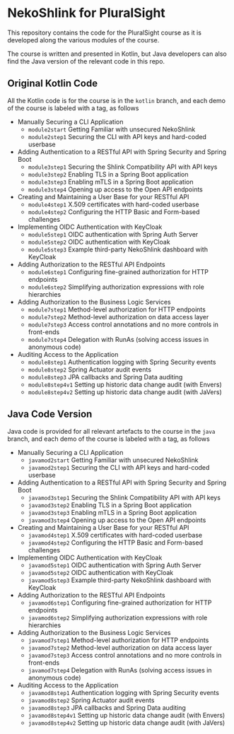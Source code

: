 # NekoShlink for PluralSight

This repository contains the code for the PluralSight course as it is developed along the
various modules of the course.

The course is written and presented in Kotlin, but Java developers can also find the Java
version of the relevant code in this repo.

## Original Kotlin Code

All the Kotlin code is for the course is in the `kotlin` branch, and each demo of
the course is labeled with a tag, as follows

- Manually Securing a CLI Application
    - `module2start` Getting Familiar with unsecured NekoShlink
    - `module2step1` Securing the CLI with API keys and hard-coded userbase
- Adding Authentication to a RESTful API with Spring Security and Spring Boot
    - `module3step1` Securing the Shlink Compatibility API with API keys
    - `module3step2` Enabling TLS in a Spring Boot application
    - `module3step3` Enabling mTLS in a Spring Boot application
    - `module3step4` Opening up access to the Open API endpoints
- Creating and Maintaining a User Base for your RESTful API
    - `module4step1` X.509 certificates with hard-coded userbase
    - `module4step2` Configuring the HTTP Basic and Form-based challenges
- Implementing OIDC Authentication with KeyCloak
    - `module5step1` OIDC authentication with Spring Auth Server
    - `module5step2` OIDC authentication with KeyCloak
    - `module5step3` Example third-party NekoShlink dashboard with KeyCloak
- Adding Authorization to the RESTful API Endpoints
    - `module6step1` Configuring fine-grained authorization for HTTP endpoints
    - `module6step2` Simplifying authorization expressions with role hierarchies
- Adding Authorization to the Business Logic Services
    - `module7step1` Method-level authorization for HTTP endpoints
    - `module7step2` Method-level authorization on data access layer
    - `module7step3` Access control annotations and no more controls in front-ends
    - `module7step4` Delegation with RunAs (solving access issues in anonymous code)
- Auditing Access to the Application
    - `module8step1` Authentication logging with Spring Security events
    - `module8step2` Spring Actuator audit events
    - `module8step3` JPA callbacks and Spring Data auditing
    - `module8step4v1` Setting up historic data change audit (with Envers)
    - `module8step4v2` Setting up historic data change audit (with JaVers)

## Java Code Version

Java code is provided for all relevant artefacts to the course in the `java` branch, and each demo of
the course is labeled with a tag, as follows

- Manually Securing a CLI Application
    - `javamod2start` Getting Familiar with unsecured NekoShlink
    - `javamod2step1` Securing the CLI with API keys and hard-coded userbase
- Adding Authentication to a RESTful API with Spring Security and Spring Boot
    - `javamod3step1` Securing the Shlink Compatibility API with API keys
    - `javamod3step2` Enabling TLS in a Spring Boot application
    - `javamod3step3` Enabling mTLS in a Spring Boot application
    - `javamod3step4` Opening up access to the Open API endpoints
- Creating and Maintaining a User Base for your RESTful API
    - `javamod4step1` X.509 certificates with hard-coded userbase
    - `javamod4step2` Configuring the HTTP Basic and Form-based challenges
- Implementing OIDC Authentication with KeyCloak
    - `javamod5step1` OIDC authentication with Spring Auth Server
    - `javamod5step2` OIDC authentication with KeyCloak
    - `javamod5step3` Example third-party NekoShlink dashboard with KeyCloak
- Adding Authorization to the RESTful API Endpoints
    - `javamod6step1` Configuring fine-grained authorization for HTTP endpoints
    - `javamod6step2` Simplifying authorization expressions with role hierarchies
- Adding Authorization to the Business Logic Services
    - `javamod7step1` Method-level authorization for HTTP endpoints
    - `javamod7step2` Method-level authorization on data access layer
    - `javamod7step3` Access control annotations and no more controls in front-ends
    - `javamod7step4` Delegation with RunAs (solving access issues in anonymous code)
- Auditing Access to the Application
    - `javamod8step1` Authentication logging with Spring Security events
    - `javamod8step2` Spring Actuator audit events
    - `javamod8step3` JPA callbacks and Spring Data auditing
    - `javamod8step4v1` Setting up historic data change audit (with Envers)
    - `javamod8step4v2` Setting up historic data change audit (with JaVers)


